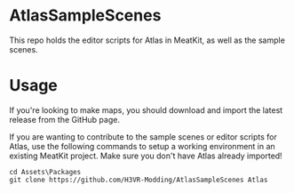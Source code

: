 # AtlasSampleScenes
This repo holds the editor scripts for Atlas in MeatKit, as well as the sample scenes.

# Usage
If you're looking to make maps, you should download and import the latest release from the GitHub page.

If you are wanting to contribute to the sample scenes or editor scripts for Atlas, use the following
commands to setup a working environment in an existing MeatKit project. Make sure you don't have
Atlas already imported!

```
cd Assets\Packages
git clone https://github.com/H3VR-Modding/AtlasSampleScenes Atlas
```
